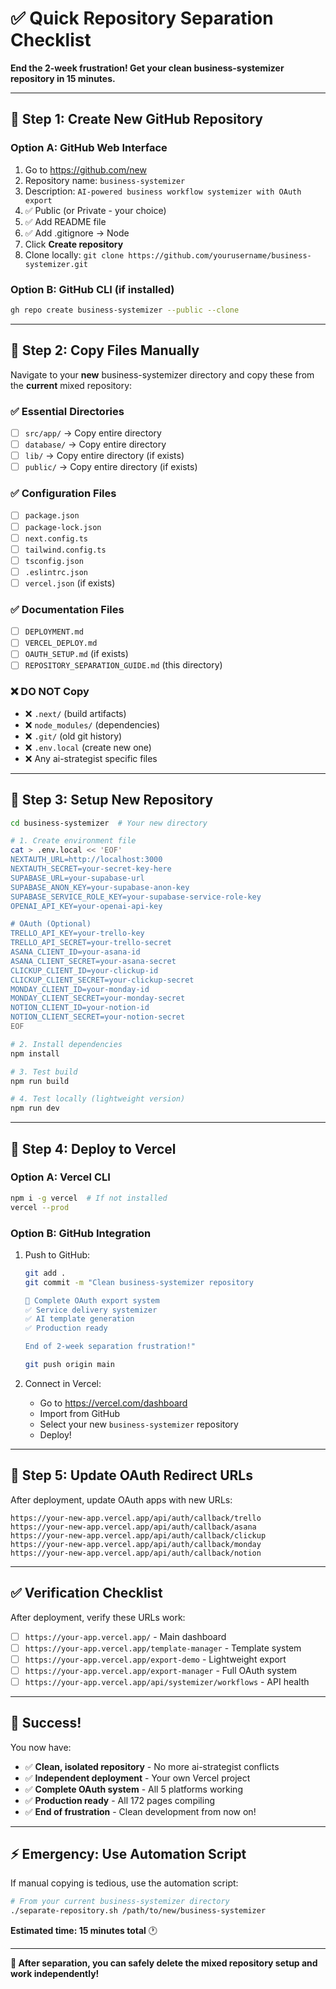 # ✅ Quick Repository Separation Checklist

**End the 2-week frustration! Get your clean business-systemizer repository in 15 minutes.**

---

## **🚀 Step 1: Create New GitHub Repository**

### Option A: GitHub Web Interface
1. Go to https://github.com/new
2. Repository name: `business-systemizer`
3. Description: `AI-powered business workflow systemizer with OAuth export`
4. ✅ Public (or Private - your choice)
5. ✅ Add README file
6. ✅ Add .gitignore → Node
7. Click **Create repository**
8. Clone locally: `git clone https://github.com/yourusername/business-systemizer.git`

### Option B: GitHub CLI (if installed)
```bash
gh repo create business-systemizer --public --clone
```

---

## **📁 Step 2: Copy Files Manually**

Navigate to your **new** business-systemizer directory and copy these from the **current** mixed repository:

### **✅ Essential Directories**
- [ ] `src/app/` → Copy entire directory
- [ ] `database/` → Copy entire directory
- [ ] `lib/` → Copy entire directory (if exists)
- [ ] `public/` → Copy entire directory (if exists)

### **✅ Configuration Files**
- [ ] `package.json`
- [ ] `package-lock.json`
- [ ] `next.config.ts`
- [ ] `tailwind.config.ts`
- [ ] `tsconfig.json`
- [ ] `.eslintrc.json`
- [ ] `vercel.json` (if exists)

### **✅ Documentation Files**
- [ ] `DEPLOYMENT.md`
- [ ] `VERCEL_DEPLOY.md`
- [ ] `OAUTH_SETUP.md` (if exists)
- [ ] `REPOSITORY_SEPARATION_GUIDE.md` (this directory)

### **❌ DO NOT Copy**
- ❌ `.next/` (build artifacts)
- ❌ `node_modules/` (dependencies)
- ❌ `.git/` (old git history)
- ❌ `.env.local` (create new one)
- ❌ Any ai-strategist specific files

---

## **🔧 Step 3: Setup New Repository**

```bash
cd business-systemizer  # Your new directory

# 1. Create environment file
cat > .env.local << 'EOF'
NEXTAUTH_URL=http://localhost:3000
NEXTAUTH_SECRET=your-secret-key-here
SUPABASE_URL=your-supabase-url
SUPABASE_ANON_KEY=your-supabase-anon-key
SUPABASE_SERVICE_ROLE_KEY=your-supabase-service-role-key
OPENAI_API_KEY=your-openai-api-key

# OAuth (Optional)
TRELLO_API_KEY=your-trello-key
TRELLO_API_SECRET=your-trello-secret
ASANA_CLIENT_ID=your-asana-id
ASANA_CLIENT_SECRET=your-asana-secret
CLICKUP_CLIENT_ID=your-clickup-id
CLICKUP_CLIENT_SECRET=your-clickup-secret
MONDAY_CLIENT_ID=your-monday-id
MONDAY_CLIENT_SECRET=your-monday-secret
NOTION_CLIENT_ID=your-notion-id
NOTION_CLIENT_SECRET=your-notion-secret
EOF

# 2. Install dependencies
npm install

# 3. Test build
npm run build

# 4. Test locally (lightweight version)
npm run dev
```

---

## **🚀 Step 4: Deploy to Vercel**

### Option A: Vercel CLI
```bash
npm i -g vercel  # If not installed
vercel --prod
```

### Option B: GitHub Integration
1. Push to GitHub:
   ```bash
   git add .
   git commit -m "Clean business-systemizer repository

   🚀 Complete OAuth export system
   ✅ Service delivery systemizer
   ✅ AI template generation
   ✅ Production ready

   End of 2-week separation frustration!"

   git push origin main
   ```

2. Connect in Vercel:
   - Go to https://vercel.com/dashboard
   - Import from GitHub
   - Select your new `business-systemizer` repository
   - Deploy!

---

## **🎯 Step 5: Update OAuth Redirect URLs**

After deployment, update OAuth apps with new URLs:

```
https://your-new-app.vercel.app/api/auth/callback/trello
https://your-new-app.vercel.app/api/auth/callback/asana
https://your-new-app.vercel.app/api/auth/callback/clickup
https://your-new-app.vercel.app/api/auth/callback/monday
https://your-new-app.vercel.app/api/auth/callback/notion
```

---

## **✅ Verification Checklist**

After deployment, verify these URLs work:

- [ ] `https://your-app.vercel.app/` - Main dashboard
- [ ] `https://your-app.vercel.app/template-manager` - Template system
- [ ] `https://your-app.vercel.app/export-demo` - Lightweight export
- [ ] `https://your-app.vercel.app/export-manager` - Full OAuth system
- [ ] `https://your-app.vercel.app/api/systemizer/workflows` - API health

---

## **🎉 Success!**

You now have:
- ✅ **Clean, isolated repository** - No more ai-strategist conflicts
- ✅ **Independent deployment** - Your own Vercel project
- ✅ **Complete OAuth system** - All 5 platforms working
- ✅ **Production ready** - All 172 pages compiling
- ✅ **End of frustration** - Clean development from now on!

---

## **⚡ Emergency: Use Automation Script**

If manual copying is tedious, use the automation script:

```bash
# From your current business-systemizer directory
./separate-repository.sh /path/to/new/business-systemizer
```

**Estimated time: 15 minutes total** 🕐

---

**🚨 After separation, you can safely delete the mixed repository setup and work independently!**